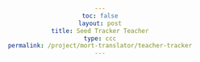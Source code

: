 ```yaml
---
toc: false
layout: post
title: Seed Tracker Teacher
type: ccc
permalink: /project/mort-translator/teacher-tracker
---
```



<head>
    <meta charset="UTF-8">
    <meta name="viewport" content="width=device-width, initial-scale=1.0">
    <title>Teacher Page</title>
    <style>
        body {
            font-family: Arial, sans-serif;
            text-align: center;
        }
        table {
            width: 80%;
            margin: 20px auto;
            border-collapse: collapse;
        }
        th, td {
            padding: 10px;
            border: 1px solid #ddd;
            text-align: center;
        }
        th {
            background-color: #f2f2f2;
        }
        .button {
            padding: 5px 10px;
            margin: 2px;
            color: white;
            background-color: #6a5acd;
            border: none;
            border-radius: 5px;
            cursor: pointer;
        }
        .button.accept {
            background-color: #4CAF50;
        }
        .button.deny {
            background-color: #f44336;
        }
        .seed-change {
            display: inline-block;
            margin: 5px;
            padding: 5px 10px;
            color: white;
            background-color: #6a5acd;
            border-radius: 5px;
            cursor: pointer;
        }
    </style>
    <script>
        document.addEventListener("DOMContentLoaded", function() {
            document.querySelectorAll('.seed-change').forEach(function(button) {
                button.addEventListener('click', function() {
                    var row = this.closest('tr');
                    var currentSeedCell = row.querySelector('td:nth-child(2)');
                    var currentSeed = parseFloat(currentSeedCell.innerText);

                    if (this.innerText === "+") {
                        currentSeed += 0.05;
                    } else {
                        currentSeed -= 0.05;
                    }

                    currentSeedCell.innerText = currentSeed.toFixed(2);
                });
            });

            document.querySelectorAll('.comment-form').forEach(function(form) {
                form.addEventListener('submit', function(event) {
                    event.preventDefault();
                    var row = this.closest('tr');
                    var commentBox = row.querySelector('.comment-box');
                    var commentInput = row.querySelector('.comment-input');
                    var commentText = commentInput.value;
                    commentBox.innerText = commentText;
                    commentInput.value = '';  // Clear the comment box
                });
            });

            document.querySelectorAll('.reset-button').forEach(function(button) {
                button.addEventListener('click', function() {
                    var row = this.closest('tr');
                    var commentInput = row.querySelector('.comment-input');
                    commentInput.value = '';
                    var commentBox = row.querySelector('.comment-box');
                    commentBox.innerText = '';
                });
            });
        });
    </script>
</head>
<body>
    <h2>Teacher Page</h2>
    <p>Hello, <span id="username">&lt;username&gt;</span>.</p>

    <table>
        <tr>
            <th>Username</th>
            <th>Current Seed</th>
            <th>Pending Seed Requests</th>
            <th>Seed Change</th>
            <th>Comments</th>
        </tr>
        <tr>
            <td>user1</td>
            <td>0.70</td>
            <td>
                +0.03 <a href="#review-link">review link</a><br>
                <button class="button accept">Accept</button>
                <button class="button deny">Deny</button>
            </td>
            <td>
                <div class="seed-change">+</div>
                <div class="seed-change">-</div>
            </td>
            <td>
                <form class="comment-form">
                    <input type="text" class="comment-input" placeholder="Type your comment here">
                    <button type="submit" class="button">Submit</button>
                    <button type="button" class="button reset-button">Reset</button>
                </form>
                <div class="comment-box"></div>
            </td>
        </tr>
        <tr>
            <td>user2</td>
            <td>0.50</td>
            <td>none</td>
            <td>
                <div class="seed-change">+</div>
                <div class="seed-change">-</div>
            </td>
            <td>
                <form class="comment-form">
                    <input type="text" class="comment-input" placeholder="Type your comment here">
                    <button type="submit" class="button">Submit</button>
                    <button type="button" class="button reset-button">Reset</button>
                </form>
                <div class="comment-box"></div>
            </td>
        </tr>
    </table>
</body>
